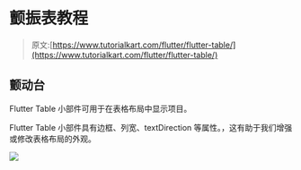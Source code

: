 # 颤振表教程

> 原文:[https://www.tutorialkart.com/flutter/flutter-table/](https://www.tutorialkart.com/flutter/flutter-table/)

## 颤动台

Flutter Table 小部件可用于在表格布局中显示项目。

Flutter Table 小部件具有边框、列宽、textDirection 等属性。，这有助于我们增强或修改表格布局的外观。

[![](../Images/925da31b32d6bc3827932f6c8afb11bb.png)](https://www.tutorialkart.com/)